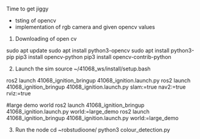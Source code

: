 Time to get jiggy 

- tsting of opencv
- implementation of rgb camera and given opencv values 

1. Downloading of open cv

sudo apt update
sudo apt install python3-opencv
sudo apt install python3-pip
pip3 install opencv-python
pip3 install opencv-contrib-python

2. Launch the sim
source ~/41068_ws/install/setup.bash

ros2 launch 41068_ignition_bringup 41068_ignition.launch.py
ros2 launch 41068_ignition_bringup 41068_ignition.launch.py slam:=true nav2:=true rviz:=true

#large demo world
ros2 launch 41068_ignition_bringup 41068_ignition.launch.py world:=large_demo
ros2 launch 41068_ignition_bringup 41068_ignition.launch.py world:=large_demo

3. Run the node
cd ~robstudioone/
python3 colour_detection.py